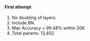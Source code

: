  #### First attempt ####
  1. No doubling of layers.
  2. Include BN.
  3. Max Accuracy = 99.48% within 20K
  4. Total params: 13,402
